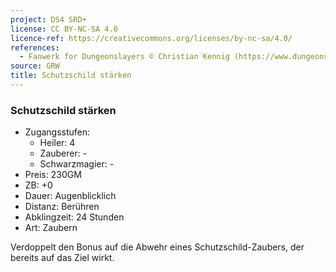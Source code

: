 ```yaml
---
project: DS4 SRD+
license: CC BY-NC-SA 4.0
licence-ref: https://creativecommons.org/licenses/by-nc-sa/4.0/
references: 
  - Fanwerk for Dungeonslayers © Christian Kennig (https://www.dungeonslayers.net/)
source: GRW
title: Schutzschild stärken
---
```


### Schutzschild stärken

- Zugangsstufen:
  - Heiler: 4
  - Zauberer: -
  - Schwarzmagier: -
- Preis: 230GM
- ZB: +0
- Dauer: Augenblicklich
- Distanz: Berühren
- Abklingzeit: 24 Stunden
- Art: Zaubern

Verdoppelt den Bonus auf die Abwehr eines Schutzschild-Zaubers, der bereits auf das Ziel wirkt.

